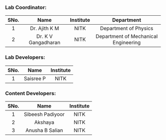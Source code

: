 <!-- Remove all lines above this line before making changes to the file -->

### Lab Coordinator:

| SNo. |      Name           | Institute |             Department               |
| :--: | :-----------------: | :-------: | :----------------------------------: |
|  1   | Dr. Ajith K M       |   NITK    | Department of Physics                |
|  2   | Dr. K V Gangadharan |   NITK    | Department of Mechanical Engineering |

### Lab Developers:

| SNo. |  Name     | Institute |
| :--: | :-------: | :-------: |
|  1   | Saisree P |   NITK    |

### Content Developers:

| SNo. |      Name             | Institute |
| :--: | :-------------------: | :-------: |
|  1   | Sibeesh Padiyoor      |   NITK    |
|  2   | Akshaya               |   NITK    |
|  3   | Anusha B Salian       |   NITK    |
